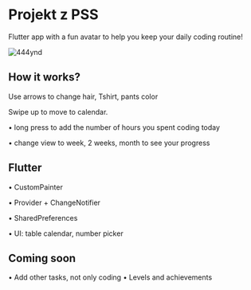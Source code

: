 
# Projekt z PSS

Flutter app with a fun avatar to help you keep your daily coding routine!

![444ynd](https://user-images.githubusercontent.com/64398325/83920816-4d6d9800-a77d-11ea-87c6-930b30251ea3.gif)

## How it works?

Use arrows to change hair, Tshirt, pants color

Swipe up to move to calendar.

  • long press to add the number of hours you spent coding today
  
  • change view to week, 2 weeks, month to see your progress

## Flutter 
  • CustomPainter
  
  •	Provider + ChangeNotifier
  
  •	SharedPreferences
  
  •	UI: table calendar, number picker
  
 ## Coming soon
  • Add other tasks, not only coding
  • Levels and achievements
  
  

